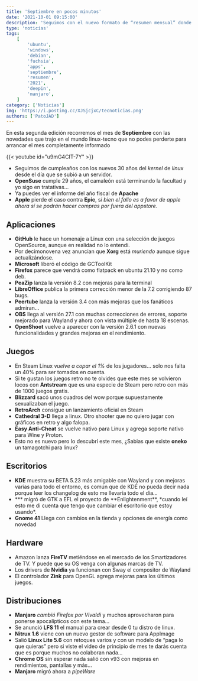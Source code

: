 ```yaml
---
title: 'Septiembre en pocos minutos'
date: '2021-10-01 09:15:00'
description: 'Seguimos con el nuevo formato de “resumen mensual” donde vamos a ver un pequeño resumen de lo que pasó en el mes de Septiembre '
type: 'noticias'
tags:
    [
        'ubuntu',
        'windows',
        'debian',
        'fuchsia',
        'apps',
        'septiembre',
        'resumen',
        '2021',
        'deepin',
        'manjaro',
    ]
category: ['Noticias']
img: 'https://i.postimg.cc/XJSjcjxC/tecnoticias.png'
authors: ['PatoJAD']
---
```


En esta segunda edición recorremos el mes de **Septiembre** con las novedades que trajo en el mundo linux-tecno que no podes perderte para arrancar el mes completamente informado

{{< youtube id="u9mG4CIT-7Y" >}}

-   Seguimos de cumpleaños con los nuevos 30 años del _kernel_ de _linux_ desde el día que se subió a un servidor.
-   **OpenSuse** cumple 29 años, el camaleón está terminando la facultad y yo sigo en tratativas…
-   Ya puedes ver el informe del año fiscal de **Apache**
-   **Apple** pierde el caso contra **Epic**, s*i bien el fallo es a favor de apple ahora sí se podrán hacer compras por fuera del appstore*.

## Aplicaciones

-   **GitHub** le hace un homenaje a Linux con una selección de juegos OpenSource, aunque en realidad no lo entendi.
-   Por decimonovena vez anuncian que **Xorg** está _muriendo_ aunque sigue actualizándose.
-   **Microsoft** liberó el código de GCToolKit
-   **Firefox** parece que vendrá como flatpack en ubuntu 21.10 y no como deb.
-   **PeaZip** lanza la versión 8.2 con mejoras para la terminal
-   **LibreOffice** publica la primera corrección menor de la 7.2 corrigiendo 87 bugs.
-   **Peertube** lanza la versión 3.4 con más mejoras que los fanáticos admiran…
-   **OBS** llega al versión 27.1 con muchas correcciones de errores, soporte mejorado para Wayland y ahora con vista múltiple de hasta 18 escenas.
-   **OpenShoot** vuelve a aparecer con la versión 2.6.1 con nuevas funcionalidades y grandes mejoras en el rendimiento.

## Juegos

-   En Steam Linux _vuelve a copar el 1%_ de los jugadores… solo nos falta un 40% para ser tomados en cuenta.
-   Si te gustan los juegos retro no te olvides que este mes se volvieron locos con **Antstream** que es una especie de Steam pero retro con más de 1000 juegos gratis.
-   **Blizzard** sacó unos cuadros del wow porque supuestamente sexualizaban el juego.
-   **RetroArch** consigue un lanzamiento oficial en Steam
-   **Cathedral 3-D** llega a linux. Otro shooter que no quiero jugar con gráficos en retro y algo falopa.
-   **Easy Anti-Cheat** se vuelve nativo para Linux y agrega soporte nativo para Wine y Proton.
-   Esto no es nuevo pero lo descubrí este mes, ¿Sabias que existe **oneko** un tamagotchi para linux?

## Escritorios

-   **KDE** muestra su BETA 5.23 más amigable con Wayland y con mejoras varias para todo el entorno, es común que de KDE no pueda decir nada porque leer los changelog de esto me llevaría todo el día…
-   **\* migró de GTK a EFL el proyecto de **Enlightenment\**, *cuando leí esto me di cuenta que tengo que cambiar el escritorio que estoy usando\*.
-   **Gnome 41** Llega con cambios en la tienda y opciones de energía como novedad

## Hardware

-   Amazon lanza **FireTV** metiéndose en el mercado de los Smartizadores de TV. Y puede que su OS venga con algunas marcas de TV.
-   Los drivers de **Nvidia** ya funcionan con Sway el compositor de Wayland
-   El controlador **Zink** para OpenGL agrega mejoras para los últimos juegos.

## Distribuciones

-   **Manjaro** _cambió Firefox por Vivaldi_ y muchos aprovecharon para ponerse apocalípticos con este tema…
-   Se anunció **LFS 11** el manual para crear desde 0 tu distro de linux.
-   **Nitrux 1.6** viene con un nuevo gestor de software para AppImage
-   Salió **Linux Lite 5.6** con retoques varios y con un modelo de “paga lo que quieras” pero si viste el video de principio de mes te darás cuenta que es porque muchos no colaboran nada…
-   **Chrome OS** sin esperar nada salió con v93 con mejoras en rendimientos, pantallas y más…
-   **Manjaro** migró ahora a _pipeWare_
